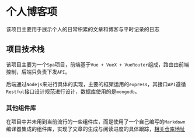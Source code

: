 # 个人博客项

该项目主要用于展示个人的日常积累的文章和博客与平时记录的日志

## 项目技术栈

该项目主要为一个`Spa`项目，前端基于`Vue + VueX + VueRouter`组成，路由由前端控制，后端只负责下发`API`。

后端通过`Nodejs`来进行具体的实现，主要的框架运用的`express`，其接口`API`遵循`Restful`接口设计规范进行设计，数据库使用的是`mongodb`。

### 其他组件库

在项目中并未用到当前流行的一些组件库，而是使用了一个自己编写的`Markdown`编译器集成的组件库，实现了文章的生成与阅读进度的具体跟踪，[相关仓库地址](https://github.com/gdh51/l-markdown)
